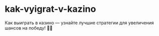 # kak-vyigrat-v-kazino
Как выиграть в казино — узнайте лучшие стратегии для увеличения шансов на победу! 🎲💸
